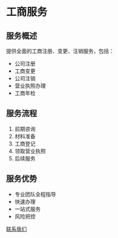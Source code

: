 # 工商服务

## 服务概述
提供全面的工商注册、变更、注销服务，包括：
- 公司注册
- 工商变更
- 公司注销
- 营业执照办理
- 工商年检

## 服务流程
1. 前期咨询
2. 材料准备
3. 工商登记
4. 领取营业执照
5. 后续服务

## 服务优势
- 专业团队全程指导
- 快速办理
- 一站式服务
- 风险把控

[联系我们](#)
